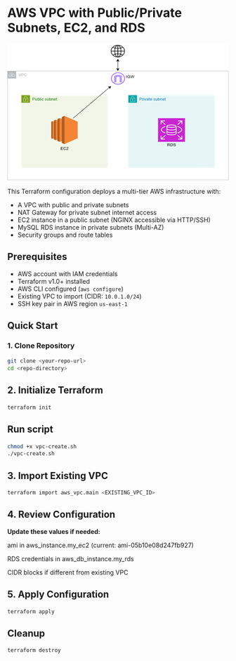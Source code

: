 # AWS VPC with Public/Private Subnets, EC2, and RDS

![Architecture Diagram](https://github.com/ibrahim-reda-2001/photo/blob/master/image.png)

This Terraform configuration deploys a multi-tier AWS infrastructure with:
- A VPC with public and private subnets
- NAT Gateway for private subnet internet access
- EC2 instance in a public subnet (NGINX accessible via HTTP/SSH)
- MySQL RDS instance in private subnets (Multi-AZ)
- Security groups and route tables

## Prerequisites
- AWS account with IAM credentials
- Terraform v1.0+ installed
- AWS CLI configured (`aws configure`)
- Existing VPC to import (CIDR: `10.0.1.0/24`)
- SSH key pair in AWS region `us-east-1`

## Quick Start

### 1. Clone Repository
```bash
git clone <your-repo-url>
cd <repo-directory>
```
## 2. Initialize Terraform
```bash
terraform init
```
## Run script
```bash
chmod +x vpc-create.sh
./vpc-create.sh
```
## 3. Import Existing VPC
```bash
terraform import aws_vpc.main <EXISTING_VPC_ID>
```
## 4. Review Configuration
**Update these values if needed:**

ami in aws_instance.my_ec2 (current: ami-05b10e08d247fb927)

RDS credentials in aws_db_instance.my_rds

CIDR blocks if different from existing VPC
## 5. Apply Configuration
```bash
terraform apply
```
## Cleanup
```bash
terraform destroy
```

